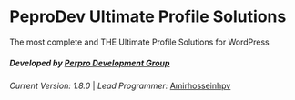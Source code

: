 **PeproDev Ultimate Profile Solutions**
=======================================

The most complete and THE Ultimate Profile Solutions for WordPress

##### **Developed by** [Perpro Development Group](https://pepro.dev/)

*Current Version: 1.8.0* \| *Lead Programmer:* [Amirhosseinhpv](https://hpv.im/)
